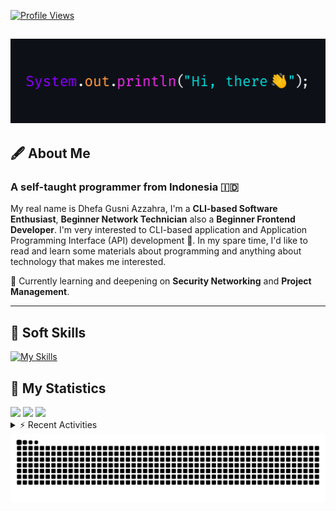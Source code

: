 <!-- Header Badges -->
[![Profile Views](https://komarev.com/ghpvc/?username=mitsuki31&color=blue&label=PROFILE+VIEWS)](https://github.com/mitsuki31)
<!--
[![Follow](https://img.shields.io/twitter/url?url=https%3A%2F%2Ftwitter.com%2Fryuumitsuki31)](https://twitter.com/ryuumitsuki31)
-->

<h2><img src="images/hi_there.png"/></h2>

## 🖋️ About Me
### A self-taught programmer from **Indonesia** 🇮🇩
My real name is Dhefa Gusni Azzahra, I'm a **CLI-based Software Enthusiast**,
**Beginner Network Technician** also a **Beginner Frontend Developer**. I'm very interested to CLI-based application and Application Programming Interface (API) development 🌲. In my spare time, I'd like to read and learn some materials about programming and anything about technology that makes me interested.

🌱 Currently learning and deepening on **Security Networking** and **Project Management**.

---

## 👾 Soft Skills

[![My Skills](https://skillicons.dev/icons?i=py,c,cpp,java,js,ts,css,sass,html,bash,arduino)](https://skillicons.dev)


## 🔭 My Statistics

<picture id="stats">
    <source 
            srcset="https://github-readme-stats.vercel.app/api?username=mitsuki31&show_icons=true&theme=tokyonight&include_all_commits=true&show_private=falsee&hide=stars"
            media="(prefers-color-scheme: dark)"
    />
    <source
            srcset="https://github-readme-stats.vercel.app/api?username=mitsuki31&show_icons=true&include_all_commits=true&show_private=false&hide=stars"
            media="(prefers-color-scheme: light), (prefers-color-scheme: no-preference)"
    />
    <img src="https://github-readme-stats.vercel.app/api?username=mitsuki31&show_icons=true&include_all_commits=true&show_private=false&hide=stars" />
</picture>

<picture id="top-langs">
    <source
            srcset="https://github-readme-stats.vercel.app/api/top-langs/?username=mitsuki31&layout=donut&theme=tokyonight&count_private=true&langs_count=10"
            media="(prefers-color-scheme: dark)"
    />
    <source
            srcset="https://github-readme-stats.vercel.app/api/top-langs/?username=mitsuki31&layout=donut&count_private=true&langs_count=10"
            media="(prefers-color-scheme: light), (prefers-color-scheme: no-preference)"
    />
    <img src="https://github-readme-stats.vercel.app/api/top-langs/?username=mitsuki31&layout=donut&langs_count=10&count_private=true" />
</picture>

<picture id="profile-summary">
    <source
            srcset="https://github-profile-summary-cards.vercel.app/api/cards/profile-details?username=mitsuki31&theme=tokyonight"
            media="(prefers-color-scheme: dark)"
    />
    <source
            srcset="https://github-profile-summary-cards.vercel.app/api/cards/profile-details?username=mitsuki31&theme=github"
            media="(prefers-color-scheme: light), (prefers-color-scheme: no-preference)"
    />
    <img src="https://github-profile-summary-cards.vercel.app/api/cards/profile-details?username=mitsuki31" />
</picture>

<br/>


<details>
<summary>⚡ Recent Activities</summary>

<!--START_SECTION:activity-->
1. 🎉 Merged PR [#26](https://github.com/mitsuki31/ytmp3-js/pull/26) in [mitsuki31/ytmp3-js](https://github.com/mitsuki31/ytmp3-js)
2. 🎉 Merged PR [#25](https://github.com/mitsuki31/ytmp3-js/pull/25) in [mitsuki31/ytmp3-js](https://github.com/mitsuki31/ytmp3-js)
3. 🗣 Commented on [#25](https://github.com/mitsuki31/ytmp3-js/pull/25#issuecomment-2291153007) in [mitsuki31/ytmp3-js](https://github.com/mitsuki31/ytmp3-js)
4. 💪 Opened PR [#25](https://github.com/mitsuki31/ytmp3-js/pull/25) in [mitsuki31/ytmp3-js](https://github.com/mitsuki31/ytmp3-js)
5. 🚀 Published release [v1.0.2 Stable](https://github.com/mitsuki31/ytmp3-js/releases/tag/v1.0.2) in [mitsuki31/ytmp3-js](https://github.com/mitsuki31/ytmp3-js)
6. 🎉 Merged PR [#22](https://github.com/mitsuki31/ytmp3-js/pull/22) in [mitsuki31/ytmp3-js](https://github.com/mitsuki31/ytmp3-js)
7. 🗣 Commented on [#22](https://github.com/mitsuki31/ytmp3-js/pull/22#issuecomment-2275712402) in [mitsuki31/ytmp3-js](https://github.com/mitsuki31/ytmp3-js)
8. 🗣 Commented on [#22](https://github.com/mitsuki31/ytmp3-js/pull/22#issuecomment-2275706212) in [mitsuki31/ytmp3-js](https://github.com/mitsuki31/ytmp3-js)
9. 🗣 Commented on [#22](https://github.com/mitsuki31/ytmp3-js/pull/22#issuecomment-2275686464) in [mitsuki31/ytmp3-js](https://github.com/mitsuki31/ytmp3-js)
10. 🚀 Published release [v1.0.1 Stable](https://github.com/mitsuki31/ytmp3-js/releases/tag/v1.0.1) in [mitsuki31/ytmp3-js](https://github.com/mitsuki31/ytmp3-js)
<!--END_SECTION:activity-->

</details>

<picture>
  <!-- For dark theme -->
  <source
    srcset="https://raw.githubusercontent.com/mitsuki31/mitsuki31/output/github-snake-dark.svg"
    media="(prefers-color-scheme: dark)"
  />
  <!-- For light theme -->
  <source
    srcset="https://raw.githubusercontent.com/mitsuki31/mitsuki31/output/github-snake.svg"
    media="(prefers-color-scheme: light)"
  />
  <!-- Default -->
  <img
    alt="GitHub Contribution Grid Snake"
    src="https://raw.githubusercontent.com/mitsuki31/mitsuki31/output/github-snake.svg"
  />
</picture>
